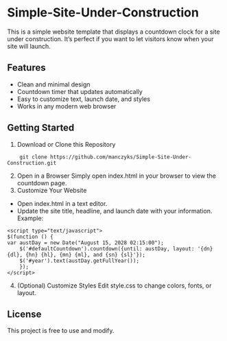 # Simple-Site-Under-Construction
This is a simple website template that displays a countdown clock for a site under construction. It’s perfect if you want to let visitors know when your site will launch.

## Features
- Clean and minimal design
- Countdown timer that updates automatically
- Easy to customize text, launch date, and styles
- Works in any modern web browser

## Getting Started
1. Download or Clone this Repository
```
	git clone https://github.com/manczyks/Simple-Site-Under-Construction.git
```
2. Open in a Browser
	Simply open index.html in your browser to view the countdown page.
3. Customize Your Website
* Open index.html in a text editor.
* Update the site title, headline, and launch date with your information. Example:
```
<script type="text/javascript">
$(function () {
var austDay = new Date("August 15, 2028 02:15:00");
    $('#defaultCountdown').countdown({until: austDay, layout: '{dn} {dl}, {hn} {hl}, {mn} {ml}, and {sn} {sl}'});
    $('#year').text(austDay.getFullYear());
    });
</script>
```
4. (Optional) Customize Styles
	Edit style.css to change colors, fonts, or layout.

## License
This project is free to use and modify.